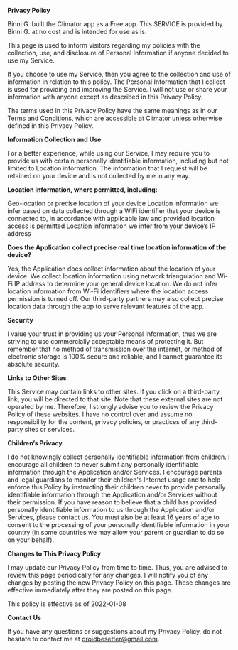 **Privacy Policy**

Binni G. built the Climator app as a Free app. This SERVICE is provided by Binni G. at no cost and is intended for use as is.

This page is used to inform visitors regarding my policies with the collection, use, and disclosure of Personal Information if anyone decided to use my Service.

If you choose to use my Service, then you agree to the collection and use of information in relation to this policy. The Personal Information that I collect is used for providing and improving the Service. I will not use or share your information with anyone except as described in this Privacy Policy.

The terms used in this Privacy Policy have the same meanings as in our Terms and Conditions, which are accessible at Climator unless otherwise defined in this Privacy Policy.

**Information Collection and Use**

For a better experience, while using our Service, I may require you to provide us with certain personally identifiable information, including but not limited to Location information. The information that I request will be retained on your device and is not collected by me in any way.

**Location information, where permitted, including:**

Geo-location or precise location of your device Location information we infer based on data collected through a WiFi identifier that your device is connected to, in accordance with applicable law and provided location access is permitted Location information we infer from your device’s IP address

**Does the Application collect precise real time location information of the device?**

Yes, the Application does collect information about the location of your device. We collect location information using network triangulation and Wi-Fi IP address to determine your general device location. We do not infer location information from Wi-Fi identifiers where the location access permission is turned off. Our third-party partners may also collect precise location data through the app to serve relevant features of the app.

**Security**

I value your trust in providing us your Personal Information, thus we are striving to use commercially acceptable means of protecting it. But remember that no method of transmission over the internet, or method of electronic storage is 100% secure and reliable, and I cannot guarantee its absolute security.

**Links to Other Sites**

This Service may contain links to other sites. If you click on a third-party link, you will be directed to that site. Note that these external sites are not operated by me. Therefore, I strongly advise you to review the Privacy Policy of these websites. I have no control over and assume no responsibility for the content, privacy policies, or practices of any third-party sites or services.

**Children’s Privacy**

I do not knowingly collect personally identifiable information from children. I encourage all children to never submit any personally identifiable information through the Application and/or Services. I encourage parents and legal guardians to monitor their children's Internet usage and to help enforce this Policy by instructing their children never to provide personally identifiable information through the Application and/or Services without their permission. If you have reason to believe that a child has provided personally identifiable information to us through the Application and/or Services, please contact us. You must also be at least 16 years of age to consent to the processing of your personally identifiable information in your country (in some countries we may allow your parent or guardian to do so on your behalf).

**Changes to This Privacy Policy**

I may update our Privacy Policy from time to time. Thus, you are advised to review this page periodically for any changes. I will notify you of any changes by posting the new Privacy Policy on this page. 
These changes are effective immediately after they are posted on this page.

This policy is effective as of 2022-01-08

**Contact Us**

If you have any questions or suggestions about my Privacy Policy, do not hesitate to contact me at droidbesetter@gmail.com.
